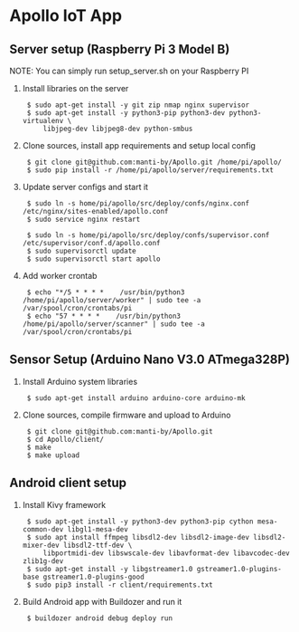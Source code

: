 Apollo IoT App
==============


Server setup (Raspberry Pi 3 Model B)
-------------------------------------

NOTE: You can simply run setup_server.sh on your Raspberry PI

1. Install libraries on the server

        $ sudo apt-get install -y git zip nmap nginx supervisor
        $ sudo apt-get install -y python3-pip python3-dev python3-virtualenv \
            libjpeg-dev libjpeg8-dev python-smbus


2. Clone sources, install app requirements and setup local config

        $ git clone git@github.com:manti-by/Apollo.git /home/pi/apollo/
        $ sudo pip install -r /home/pi/apollo/server/requirements.txt


3. Update server configs and start it

        $ sudo ln -s home/pi/apollo/src/deploy/confs/nginx.conf /etc/nginx/sites-enabled/apollo.conf
        $ sudo service nginx restart

        $ sudo ln -s home/pi/apollo/src/deploy/confs/supervisor.conf /etc/supervisor/conf.d/apollo.conf
        $ sudo supervisorctl update
        $ sudo supervisorctl start apollo


4. Add worker crontab

        $ echo "*/5 * * * *    /usr/bin/python3 /home/pi/apollo/server/worker" | sudo tee -a /var/spool/cron/crontabs/pi
        $ echo "57 * * * *    /usr/bin/python3 /home/pi/apollo/server/scanner" | sudo tee -a /var/spool/cron/crontabs/pi



Sensor Setup (Arduino Nano V3.0 ATmega328P)
-------------------------------------------

1. Install Arduino system libraries 

        $ sudo apt-get install arduino arduino-core arduino-mk


2. Clone sources, compile firmware and upload to Arduino 

        $ git clone git@github.com:manti-by/Apollo.git
        $ cd Apollo/client/
        $ make
        $ make upload


Android client setup
--------------------

1. Install Kivy framework

        $ sudo apt-get install -y python3-dev python3-pip cython mesa-common-dev libgl1-mesa-dev
        $ sudo apt install ffmpeg libsdl2-dev libsdl2-image-dev libsdl2-mixer-dev libsdl2-ttf-dev \
            libportmidi-dev libswscale-dev libavformat-dev libavcodec-dev zlib1g-dev
        $ sudo apt-get install -y libgstreamer1.0 gstreamer1.0-plugins-base gstreamer1.0-plugins-good
        $ sudo pip3 install -r client/requirements.txt


2. Build Android app with Buildozer and run it

        $ buildozer android debug deploy run